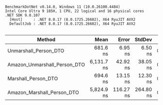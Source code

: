 ```

BenchmarkDotNet v0.14.0, Windows 11 (10.0.26100.4484)
Intel Core Ultra 9 185H, 1 CPU, 22 logical and 16 physical cores
.NET SDK 9.0.107
  [Host]     : .NET 8.0.17 (8.0.1725.26602), X64 RyuJIT AVX2
  DefaultJob : .NET 8.0.17 (8.0.1725.26602), X64 RyuJIT AVX2


```
| Method                       | Mean       | Error     | StdDev    | Gen0   | Gen1   | Allocated |
|----------------------------- |-----------:|----------:|----------:|-------:|-------:|----------:|
| Unmarshall_Person_DTO        |   681.6 ns |   6.95 ns |   6.50 ns | 0.0553 |      - |     696 B |
| Amazon_Unmarshall_Person_DTO | 6,131.7 ns |  42.92 ns |  38.05 ns | 0.9155 |      - |   11610 B |
| Marshall_Person_DTO          |   694.6 ns |  13.15 ns |  12.30 ns | 0.3052 | 0.0038 |    3840 B |
| Amazon_Marshall_Person_DTO   | 5,824.9 ns | 116.27 ns | 264.80 ns | 0.9460 |      - |   12076 B |

